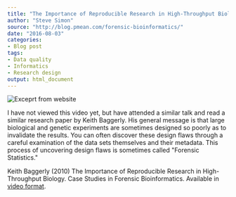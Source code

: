 ```yaml
---
title: "The Importance of Reproducible Research in High-Throughput Biology"
author: "Steve Simon"
source: "http://blog.pmean.com/forensic-bioinformatics/"
date: "2016-08-03"
categories:
- Blog post
tags:
- Data quality
- Informatics
- Research design
output: html_document
---
```


![Exceprt from website](http://www.pmean.com/new-images/16/forensic-bioinformatics01.png)

<div class="notes">

I have not viewed this video yet, but have attended a similar talk and read a similar research paper by Keith Baggerly. His general message is that large biological and genetic experiments are sometimes designed so poorly as to invalidate the results. You can often discover these design flaws through a careful examination of the data sets themselves and their metadata. This process of uncovering design flaws is sometimes called "Forensic Statistics."

Keith Baggerly (2010) The Importance of Reproducible Research in High-Throughput Biology. Case Studies in Forensic Bioinformatics. Available in [video format][bagg1].

[bagg1]: http://videolectures.net/cancerbioinformatics2010_baggerly_irrh/

</div>
